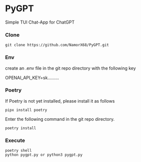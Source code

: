 # PyGPT
Simple TUI Chat-App for ChatGPT

### Clone
`git clone https://github.com/NamorX68/PyGPT.git`

### Env
create an .env file in the git repo directory with the following key

OPENAI_API_KEY=sk.........

### Poetry
If Poetry is not yet installed, please install it as follows

`pipx install poetry`

Enter the following command in the git repo directory.

`poetry install`

### Execute
```
poetry shell
python pygpt.py or python3 pygpt.py
```
